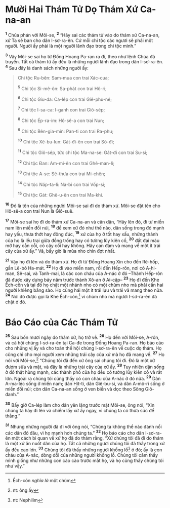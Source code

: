 # Mười Hai Thám Tử Dọ Thám Xứ Ca-na-an
<sup><b>1</b></sup> Chúa phán với Môi-se, <sup><b>2</b></sup> “Hãy sai các thám tử vào do thám xứ Ca-na-an, xứ Ta sẽ ban cho dân I-sơ-ra-ên. Cứ mỗi chi tộc các ngươi sẽ phái một người. Người ấy phải là một người lãnh đạo trong chi tộc mình.”

<sup><b>3</b></sup> Vậy Môi-se sai họ từ Ðồng Hoang Pa-ran ra đi, theo như lệnh Chúa đã truyền. Tất cả thám tử ấy đều là những người lãnh đạo trong dân I-sơ-ra-ên. <sup><b>4</b></sup> Sau đây là danh sách những người ấy:

> Chi tộc Ru-bên: Sam-mua con trai Xác-cua;
> 
> <sup><b>5</b></sup> Chi tộc Si-mê-ôn: Sa-phát con trai Hô-ri;
> 
> <sup><b>6</b></sup> Chi tộc Giu-đa: Ca-lép con trai Giê-phu-nê;
> 
> <sup><b>7</b></sup> Chi tộc I-sa-ca: I-ganh con trai Giô-sép;
> 
> <sup><b>8</b></sup> Chi tộc Ép-ra-im: Hô-sê-a con trai Nun;
> 
> <sup><b>9</b></sup> Chi tộc Bên-gia-min: Pan-ti con trai Ra-phu;
> 
> <sup><b>10</b></sup> Chi tộc Xê-bu-lun: Gát-đi-ên con trai Sô-đi;
> 
> <sup><b>11</b></sup> Chi tộc Giô-sép, tức chi tộc Ma-na-se: Gát-đi con trai Su-si;
> 
> <sup><b>12</b></sup> Chi tộc Ðan: Am-mi-ên con trai Ghê-man-li;
> 
> <sup><b>13</b></sup> Chi tộc A-se: Sê-thưa con trai Mi-chên;
> 
> <sup><b>14</b></sup> Chi tộc Náp-ta-li: Na-bi con trai Vốp-si;
> 
> <sup><b>15</b></sup> Chi tộc Gát: Ghê-u-ên con trai Ma-khi.

<sup><b>16</b></sup> Ðó là tên của những người Môi-se sai đi do thám xứ. Môi-se đặt tên cho Hô-sê-a con trai Nun là Giô-suê.

<sup><b>17</b></sup> Môi-se sai họ đi do thám xứ Ca-na-an và căn dặn, “Hãy lên đó, đi từ miền nam lên miền đồi núi, <sup><b>18</b></sup> để xem xứ đó như thế nào, dân sống trong đó mạnh hay yếu, thưa thớt hay đông đúc, <sup><b>19</b></sup> xứ của họ ở tốt hay xấu, những thành của họ là lều trại giữa đồng trống hay có tường lũy kiên cố, <sup><b>20</b></sup> đất đai màu mỡ hay cằn cỗi, có cây cối hay không. Hãy can đảm và mang về một ít trái cây của xứ ấy.” Vả, bấy giờ là mùa nho chín đợt nhất.

<sup><b>21</b></sup> Vậy họ đi lên và do thám xứ. Họ đi từ Ðồng Hoang Xin cho đến Rê-hốp, gần Lê-bô Ha-mát. <sup><b>22</b></sup> Họ đi vào miền nam, rồi đến Hếp-rôn, nơi có A-hi-man, Sê-sai, và Tanh-mai, là các con cháu của A-nác ở đó –Thành Hếp-rôn đã được xây dựng bảy năm trước thành Xô-an ở Ai-cập– <sup><b>23</b></sup> Họ đi đến Khe Ếch-côn và tại đó họ chặt một nhánh nho có một chùm nho mà phải cần hai người khiêng bằng sào. Họ cũng hái một ít trái lựu và trái vả mang theo nữa. <sup><b>24</b></sup> Nơi đó được gọi là Khe Ếch-côn,[^1-13c7dc33-7c1c-4258-860c-05859796aac7] vì chùm nho mà người I-sơ-ra-ên đã chặt ở đó.

# Báo Cáo của Các Thám Tử
<sup><b>25</b></sup> Sau bốn mươi ngày do thám xứ, họ trở về. <sup><b>26</b></sup> Họ đến với Môi-se, A-rôn, và cả hội chúng I-sơ-ra-ên tại Ca-đe trong Ðồng Hoang Pa-ran. Họ báo cáo cho những vị ấy và cho toàn thể hội chúng I-sơ-ra-ên về cuộc dọ thám. Họ cũng chỉ cho mọi người xem những trái cây của xứ mà họ đã mang về. <sup><b>27</b></sup> Họ nói với Môi-se,[^2-13c7dc33-7c1c-4258-860c-05859796aac7] “Chúng tôi đã đến xứ ông sai chúng tôi đi. Ðó là một xứ đượm sữa và mật, và đây là những trái cây của xứ ấy. <sup><b>28</b></sup> Tuy nhiên dân sống ở đó thật hùng mạnh, các thành phố của họ đều có tường lũy kiên cố và rất lớn. Ngoài ra chúng tôi cũng thấy có con cháu của A-nác ở đó nữa. <sup><b>29</b></sup> Dân A-ma-léc sống ở miền nam; dân Hít-ti, dân Giê-bu-si, và dân A-mô-ri sống ở miền đồi núi; còn dân Ca-na-an sống ở ven biển và dọc theo Sông Giô-đanh.”

<sup><b>30</b></sup> Bấy giờ Ca-lép làm cho dân yên lặng trước mặt Môi-se, ông nói, “Xin chúng ta hãy đi lên và chiếm lấy xứ ấy ngay, vì chúng ta có thừa sức để thắng.”

<sup><b>31</b></sup> Nhưng những người đã đi với ông nói, “Chúng ta không thể nào đánh nổi các dân đó đâu, vì họ mạnh hơn chúng ta.” <sup><b>32</b></sup> Họ báo cáo cho dân I-sơ-ra-ên một cách bi quan về xứ họ đã do thám rằng, “Xứ chúng tôi đã đi do thám là một xứ ăn nuốt dân của họ. Tất cả những người chúng tôi đã thấy trong xứ ấy đều cao lớn. <sup><b>33</b></sup> Chúng tôi đã thấy những người khổng lồ[^3-13c7dc33-7c1c-4258-860c-05859796aac7] ở đó; ấy là con cháu của A-nác, dòng dõi của những người khổng lồ. Chúng tôi cảm thấy mình giống như những con cào cào trước mắt họ, và họ cũng thấy chúng tôi như vậy.”

[^1-13c7dc33-7c1c-4258-860c-05859796aac7]: Ếch-côn *nghĩa là* một chùm
[^2-13c7dc33-7c1c-4258-860c-05859796aac7]: nt: ông ấy
[^3-13c7dc33-7c1c-4258-860c-05859796aac7]: nt: Nephilim